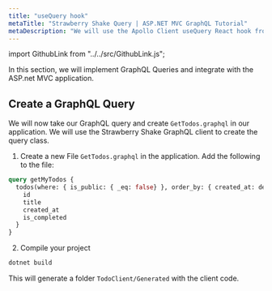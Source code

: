 ```yaml
---
title: "useQuery hook"
metaTitle: "Strawberry Shake Query | ASP.NET MVC GraphQL Tutorial"
metaDescription: "We will use the Apollo Client useQuery React hook from @apollo/client to make GraphQL queries"
---
```


import GithubLink from "../../src/GithubLink.js";

In this section, we will implement GraphQL Queries and integrate with the ASP.net MVC application.

## Create a GraphQL Query
We will now take our GraphQL query and create `GetTodos.graphql` in our application. We will use the Strawberry Shake GraphQL client to create the query class.

1. Create a new File `GetTodos.graphql` in the application. Add the following to the file:

```graphql
query getMyTodos {
  todos(where: { is_public: { _eq: false} }, order_by: { created_at: desc }) {
    id
    title
    created_at
    is_completed
  }
}
```

2. Compile your project
  
  ```bash
  dotnet build
  ```

This will generate a folder `TodoClient/Generated` with the client code.